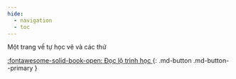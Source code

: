 ```yaml
---
hide:
  - navigation
  - toc
---
```


Một trang về tự học vẽ và các thứ

[:fontawesome-solid-book-open: Đọc lộ trình học ](radio-runner.md){: .md-button .md-button--primary } 